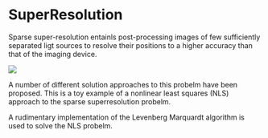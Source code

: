 # SuperResolution

Sparse super-resolution entainls post-processing images of few sufficiently separated ligt sources to resolve their positions to a higher accuracy than that of the imaging device.  

<img src="https://github.com/jcvdwlt/SuperResolution-/blob/master/figs/sr3.gif" > 

A number of different solution approaches to this probelm have been proposed.  This is a toy example of a nonlinear least squares (NLS) approach to the sparse superresolution probelm.  

A rudimentary implementation of the Levenberg Marquardt algorithm is used to solve the NLS probelm.
